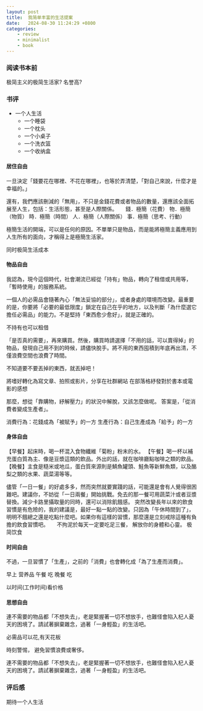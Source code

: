 ```yaml
---
layout: post
title:  我简单丰富的生活提案
date:   2024-08-30 11:24:29 +0800
categories: 
    - review
    - minimalist
    - book
---
```


### 阅读书本前

极简主义的极简生活家? 名誉高?

### 书评

- 一个人生活
    - 一个睡袋
    - 一个枕头
    - 一个小桌子
    - 一个洗衣篮
    - 一个收纳盒

#### 居住自由
一旦決定「錢要花在哪裡、不花在哪裡」，也等於弄清楚，「對自己來說，什麼才是幸福的。」


還有，我們應該刪減的「無用」，不只是金錢花費或者物品的數量，還應該全面拓展至人生，包括：生活形態，甚至是人際關係。
　
錢．極簡（花費）
物．極簡（物質）
時．極簡（時間）
人．極簡（人際關係）
事．極簡（思考、行動）

極簡生活的開端，可以是任何的原因。不單單只是物品，而是能將極簡主義應用到人生所有的面向，才稱得上是極簡生活家。

同时极简生活成本

#### 物品自由

我認為，現今這個時代，社會潮流已經從「持有」物品，轉向了租借或共用等，「暫時使用」的服務系統。

一個人的必需品會隨著內心「無法妥協的部分」，或者身處的環境而改變。最重要的是，你要將「必要的最低限度」鎖定在自己在乎的地方，以及判斷「為什麼選它擔任必需品」的能力。不是堅持「東西愈少愈好」，就是正確的。

不持有也可以租借


「是否真的需要」，再來購買。然後，購買時請選擇「不用的話，可以賣得掉」的物品，發現自己用不到的時候，請儘快脫手。將不用的東西囤積到年底再出清，不僅浪費空間也浪費了時間。


不知道要不要丟掉的東西，就丟掉吧！


將嗜好轉化為寫文章、拍照或影片，分享在社群網站
在部落格紓發對於書本或電影的感想

那麼，想從「靠購物，紓解壓力」的狀況中解脫，又該怎麼做呢。
答案是，「從消費者變成生產者」。


消費行為：花錢成為「被賦予」的一方
生產行為：自己生產成為「給予」的一方

#### 身体自由

【早餐】起床時，喝一杯混入食物纖維「菊粉」粉末的水。
【午餐】喝一杯以補充蛋白質為主、像是豆漿這類的飲品。外出的話，就在咖啡廳點咖啡之類的飲品。
【晚餐】主食是糙米或地瓜，蛋白質來源則是鯖魚罐頭、鮭魚等新鮮魚類，以及酪梨之類的水果、蔬菜湯等等。


儘管「一日一餐」的好處多多，然而突然就要實踐的話，可能還是會有人覺得很困難吧。建議你，不妨從「一日兩餐」開始挑戰。免去的那一餐可用蔬菜汁或者豆漿替換。減少卡路里攝取量的同時，還可以消除飢餓感。
突然改變長年以來的飲食習慣是有危險的，我的建議是，最好一點一點的改變。只因為「午休時間到了」，明明不餓總之還是吃點什麼吧。如果你有這樣的習慣，那麼還是立刻戒除這種有負擔的飲食習慣吧。
　
不拘泥於每天一定要吃足三餐，
解放你的身體和心靈。
极简饮食

#### 时间自由

不過，一旦習慣了「生產」，之前的「消費」也會轉化成「為了生產而消費」。

早上 营养品
午餐 吃
晚餐 吃

以时间(工作时间)看价格

#### 思想自由

連不需要的物品都「不想失去」，老是緊握著一切不想放手，也難怪會陷入杞人憂天的困境了。請試著摒棄雜念，過著「一身輕盈」的生活吧。

必需品可以花,有天花板

時刻警惕，
避免習慣浪費或奢侈。

連不需要的物品都「不想失去」，老是緊握著一切不想放手，也難怪會陷入杞人憂天的困境了。請試著摒棄雜念，過著「一身輕盈」的生活吧。

### 评后感

期待一个人生活